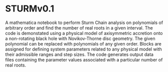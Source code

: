 # STURMv0.1
A mathematica notebook to perform Sturm Chain analysis on polynomials of arbitrary order and find the number of real roots in a given interval.
The code is demonstated using a physical model of axisymmetric accretion onto a non-rotating black hole with Novikov-Thorne disc geometry.
The given polynomial can be replaced with polynomials of any given order. Blocks are assigned for defining system parameters related to any physical model
with their admissible ranges and step sizes. The code generates output data files containing the parameter values associated with a particular number of real roots.
